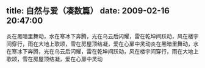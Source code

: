 title: 自然与爱（凑数篇）
date: 2009-02-16 20:47:00
---

&#28814;&#22312;&#40657;&#26263;&#37324;&#33310;&#21160;&#65292;&#27700;&#22312;&#23506;&#20912;&#19979;&#22868;&#33150;&#65292;&#20809;&#22312;&#20044;&#20113;&#21518;&#38378;&#32768;&#65292;&#38647;&#22312;&#20094;&#22372;&#38388;&#36291;&#21160;&#65292;&#39118;&#22312;&#27004;&#23431;&#38388;&#31359;&#34892;&#65292;&#38632;&#22312;&#22823;&#22320;&#19978;&#27468;&#39042;&#65292;&#38634;&#22312;&#25151;&#23627;&#39030;&#32467;&#20957;&#65292;&#29233;&#22312;&#24515;&#25161;&#20013;&#28789;&#21160;&#28814;&#22312;&#40657;&#26263;&#37324;&#33310;&#21160;&#65292;&#27700;&#22312;&#23506;&#20912;&#19979;&#22868;&#33150;&#65292;&#20809;&#22312;&#20044;&#20113;&#21518;&#38378;&#32768;&#65292;&#38647;&#22312;&#20094;&#22372;&#38388;&#36291;&#21160;&#65292;&#39118;&#22312;&#27004;&#23431;&#38388;&#31359;&#34892;&#65292;&#38632;&#22312;&#22823;&#22320;&#19978;&#27468;&#39042;&#65292;&#38634;&#22312;&#25151;&#23627;&#39030;&#32467;&#20957;&#65292;&#29233;&#22312;&#24515;&#25161;&#20013;&#28789;&#21160;